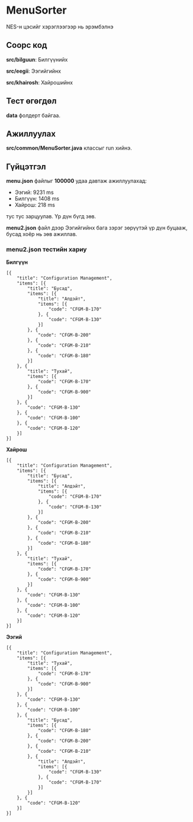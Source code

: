 # MenuSorter
NES-н цэсийг хэрэглээгээр нь эрэмбэлнэ

## Соорс код
**src/bilguun**: Билгүүнийх

**src/eegii**: Ээгийгийнх

**src/khairosh**: Хайрошийнх

## Тест өгөгдөл
**data** фолдерт байгаа.

## Ажиллуулах

**src/common/MenuSorter.java** классыг run хийнэ.

## Гүйцэтгэл

**menu.json** файлыг **100000** удаа давтаж ажиллуулахад:
- Ээгий: 9231 ms
- Билгүүн: 1408 ms
- Хайрош: 218 ms

тус тус зарцуулав. Үр дүн бүгд зөв.

**menu2.json** файл дээр Ээгийгийнх бага зэрэг зөрүүтэй үр дүн буцааж, бусад хоёр нь зөв ажиллав. 

### menu2.json тестийн хариу
**Билгүүн**
```
[{
	"title": "Configuration Management",
	"items": [{
		"title": "Бусад",
		"items": [{
			"title": "Апдэйт",
			"items": [{
				"code": "CFGM-B-170"
			}, {
				"code": "CFGM-B-130"
			}]
		}, {
			"code": "CFGM-B-200"
		}, {
			"code": "CFGM-B-210"
		}, {
			"code": "CFGM-B-180"
		}]
	}, {
		"title": "Тухай",
		"items": [{
			"code": "CFGM-B-170"
		}, {
			"code": "CFGM-B-900"
		}]
	}, {
		"code": "CFGM-B-130"
	}, {
		"code": "CFGM-B-100"
	}, {
		"code": "CFGM-B-120"
	}]
}]
```

**Хайрош**
```
[{
	"title": "Configuration Management",
	"items": [{
		"title": "Бусад",
		"items": [{
			"title": "Апдэйт",
			"items": [{
				"code": "CFGM-B-170"
			}, {
				"code": "CFGM-B-130"
			}]
		}, {
			"code": "CFGM-B-200"
		}, {
			"code": "CFGM-B-210"
		}, {
			"code": "CFGM-B-180"
		}]
	}, {
		"title": "Тухай",
		"items": [{
			"code": "CFGM-B-170"
		}, {
			"code": "CFGM-B-900"
		}]
	}, {
		"code": "CFGM-B-130"
	}, {
		"code": "CFGM-B-100"
	}, {
		"code": "CFGM-B-120"
	}]
}]
```

**Ээгий**
```
[{
	"title": "Configuration Management",
	"items": [{
		"title": "Тухай",
		"items": [{
			"code": "CFGM-B-170"
		}, {
			"code": "CFGM-B-900"
		}]
	}, {
		"code": "CFGM-B-130"
	}, {
		"code": "CFGM-B-100"
	}, {
		"title": "Бусад",
		"items": [{
			"code": "CFGM-B-180"
		}, {
			"code": "CFGM-B-200"
		}, {
			"code": "CFGM-B-210"
		}, {
			"title": "Апдэйт",
			"items": [{
				"code": "CFGM-B-130"
			}, {
				"code": "CFGM-B-170"
			}]
		}]
	}, {
		"code": "CFGM-B-120"
	}]
}]
```